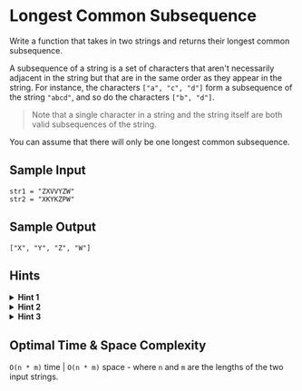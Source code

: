 # Longest Common Subsequence

Write a function that takes in two strings and returns their longest common subsequence.

A subsequence of a string is a set of characters that aren't necessarily adjacent in the string but that are in the same order as they appear in the string. For instance, the characters `["a", "c", "d"]` form a subsequence of the string `"abcd"`, and so do the characters `["b", "d"]`.

> Note that a single character in a string and the string itself are both valid subsequences of the string.

You can assume that there will only be one longest common subsequence.

## Sample Input

```plaintext
str1 = "ZXVVYZW"
str2 = "XKYKZPW"
```

## Sample Output

```plaintext
["X", "Y", "Z", "W"]
```

## Hints

<details>
<summary><b>Hint 1</b></summary>

Try building a two-dimensional array of the longest common subsequences of substring pairs of the input strings. Let the rows of the array represent substrings of the second input string str2. Let the first row represent the empty string. Let each row i thereafter represent the substrings of str2 from 0 to i, with i excluded. Let the columns similarly represent the first input string str1.

</details>

<details>
<summary><b>Hint 2</b></summary>

Build up the array mentioned in Hint #1 one row at a time. In other words, find the longest common subsequences for all the substrings of str1 represented by the columns and the empty string represented by the first row, then for all the substrings of str1 represented by the columns and the first letter of str2 represented by the second row, etc., until you compare both full strings. Find a formula that relates the longest common subsequence at any given point to previous subsequences.

</details>

<details>
<summary><b>Hint 3</b></summary>

Do you really need to build and store subsequences at each point in the two-dimensional array mentioned in Hint #1? Try storing booleans to determine whether or not a letter at a given point in the two-dimensional array is part of the longest common subsequence as well as pointers to determine what should come before this letter in the final subsequence. Use these pointers to backtrack your way through the array and to build up the longest common subsequence at the end of your algorithm.

</details>

## Optimal Time & Space Complexity

`O(n * m)` time | `O(n * m)` space - where `n` and `m` are the lengths of the two input strings.
